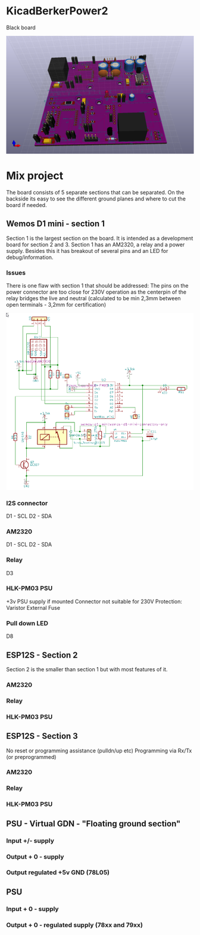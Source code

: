 # KicadBerkerPower2
Black board

![Power](Kicad%20BerkerPower2a%203D.png)
# Mix project
The board consists of 5 separate sections that can be separated. On the backside its easy to see the different ground planes and where to cut the board if needed.
## Wemos D1 mini - section 1
Section 1 is the largest section on the board. It is intended as a development board for section 2 and 3.
Section 1 has an AM2320, a relay and a power supply. Besides this it has breakout of several pins and an LED for debug/information.
### Issues
There is one flaw with section 1 that should be addressed: The pins on the power connector are too close for 230V operation as the centerpin of the relay bridges the live and neutral (calculated to be min 2,3mm between open terminals - 3,2mm for certification) 

![Section1](Kicad%20BerkerPower2%20Schematic%20-%20sect%201.png)
### I2S connector 
D1 - SCL
D2 - SDA
### AM2320 
D1 - SCL
D2 - SDA
### Relay
D3 
### HLK-PM03 PSU
+3v PSU supply if mounted 
Connector not suitable for 230V
Protection: Varistor
External Fuse
### Pull down LED
D8
## ESP12S - Section 2
Section 2 is the smaller than section 1 but with most features of it.
### AM2320 
### Relay
### HLK-PM03 PSU
## ESP12S - Section 3
No reset or programming assistance (pulldn/up etc)
Programming via Rx/Tx (or preprogrammed)
### AM2320 
### Relay
### HLK-PM03 PSU
## PSU - Virtual GDN - "Floating ground section"
### Input +/- supply
### Output + 0 - supply
### Output regulated +5v GND (78L05)
## PSU
### Input + 0 - supply
### Output + 0 - regulated supply (78xx and 79xx)
